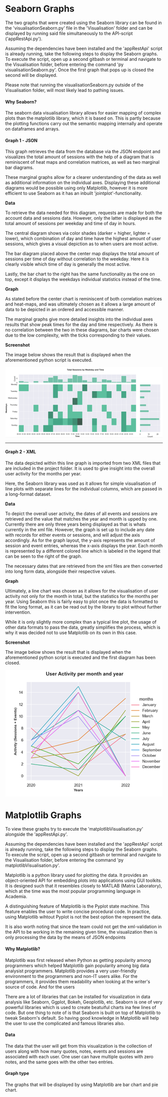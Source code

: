 # Seaborn Graphs

The two graphs that were created using the Seaborn library can be found in the 'visualisationSeaborn.py' file in the 'Visualisation' folder and can be displayed by running said file simultaneously to the API-script ('appRestApi.py'). 

Assuming the dependencies have been installed and the 'appRestApi' script is already running, take the following steps to display the Seaborn graphs. To execute the script, open up a second gitbash or terminal and navigate to the Visualisation folder, before entering the command 'py visualisationSeaborn.py'.  Once the first graph that pops up is closed the second will be displayed. 

Please note that running the visualisationSeaborn.py outside of the Visualisation folder, will most likely lead to pathing issues. 

<h4>Why Seaborn?</h4>

The seaborn data visualisation library allows for easier mapping of complex plots than the matplotlib library, which it is based on. This is partly because the plotting functions carry out the semantic mapping internally and operate on dataframes and arrays. 

<h4>Graph 1 - JSON </h4>

This graph retrieves the data from the database via the JSON endpoint and visualizes the total amount of sessions with the help of a diagram that is reminiscent of heat maps and correlation matrices, as well as two marginal bar diagrams. 

These marginal graphs allow for a clearer understanding of the data as well as additional information on the individual axes. Displaying these additional diagrams would be possible using only Matplotlib, however it is more efficient to use Seaborn as it has an inbuilt 'jointplot'-functionality. 

**Data**

To retrieve the data needed for this diagram, requests are made for both the account data and sessions data. However, only the latter is displayed as the total amount of sessions per weekday and time of day in hours. 

The central diagram shows via color shades (darker = higher, lighter = lower), which combination of day and time have the highest amount of user sessions, which gives a visual depiction as to when users are most active. 

The bar diagram placed above the center map displays the total amount of sessions per time of day without correlation to the weekday. Here it is clearly visible which time of day is generally the most active. 

Lastly, the bar chart to the right has the same functionality as the one on top, except it displays the weekdays individual statistics instead of the time. 

**Graph** 

As stated before the center chart is reminiscent of both correlation matrices and heat-maps, and was ultimately chosen as it allows a large amount of data to be depicted in an ordered and accessible manner. 

The marginal graphs give more detailed insights into the individual axes results that show peak times for the day and time respectively. As there is no correlation between the two in these diagrams, bar charts were chosen due to the low complexity, with the ticks corresponding to their values. 

**Screenshot** 

The image below shows the result that is displayed when the aforementioned python script is executed. 

![](docImages/jsonGraph.png)

-------

<h4>Graph 2 - XML </h4>

The data depicted within this line graph is imported from two XML files that are included in the project folder. It is used to give insight into the overall user activity for the months per year. 

Here, the Seaborn library was used as it allows for simple visualisation of line plots with separate lines for the individual columns, which are passed in a long-format dataset. 

**Data**

To depict the overall user activity, the dates of all events and sessions are retrieved and the value that matches the year and month is upped by one. Currently there are only three years being displayed as that is whats currently in the xml file. However, the graph is set up to include any date with records for either events or sessions, and will adjust the axis accordingly. As for the graph layout, the y-axis represents the amount of session and event entries, whereas the x-axis displays the year. Each month is represented by a different colored line which is labeled in the legend that can be seen to the right of the graph. 

The necessary dates that are retrieved from the xml files are then converted into long form data, alongside their respective values.  

**Graph** 

Ultimately, a line chart was chosen as it allows for the visualisation of user activity not only for the month in total, but the statistics for the months per year. Using Seaborn this is fairly easy to plot once the data is formatted to fit the long format, as it can be read out by the library to plot without further intervention. 

While it is only slightly more complex than a typical line plot, the usage of other data formats to pass the data, greatly simplifies the process, which is why it was decided not to use Matplotlib on its own in this case. 

**Screenshot** 

The image below shows the result that is displayed when the aforementioned python script is executed and the first diagram has been closed. 

![](docImages/xmlGraph.png)



# Matplotlib Graphs
To view these graphs try to execute the 'matplotlibVisualisation.py' alongside the 'appRestApi.py'.  

Assuming the dependencies have been installed and the 'appRestApi' script is already running, take the following steps to display the Seaborn graphs. To execute the script, open up a second gitbash or terminal and navigate to the Visualisation folder, before entering the command 'py matplotlibVisualisation.py'.

Matplotlib is a python library used for plotting the data. It provides an object-oriented API for embedding plots into applications using GUI toolkits. It is designed such that it resembles closely to MATLAB (Matrix Laboratory), which at the time was the most popular programming language in Academia. 

A distinguishing feature of Matplotlib is the Pyplot state machine. This feature enables the user to write concise procedural code. In practice, using Matplotlib wihtout Pyplot is not the best option the represent the data. 

It is also worth noting that since the team could not get the xml-validation in the API to be working in the remaining given time, the visualization then is only processing the data by the means of JSON endpoints

#### Why Matplotlib?

Matplotlib was first released when Python as getting popularity among programmers which helped Matplotlib gain popularity among big data analysist programmers. Matplotlib provides a very user-friendly environment to the programmers and non-IT users alike. For the programmers, it provides them readability when looking at the writer's source of code. And for the users 

There are a lot of libraries that can be installed for visualization in data analysis like Seaborn, Ggplot, Bokeh, Geoplotlib, etc. Seaborn is one of very powerful libraries which is used to create beatuiful charts ina few lines of code. But one thing to note of is that Seaborn is built on top of Matplotlib to tweak Seaborn's default. So having good knowledge in Matplotlib will help the user to use the complicated and famous libraries also.  

#### Data

The data that the user will get from this visualization is the collection of users along with how many quotes, notes, events and sessions are associated with each user. One user can have multiple quotes with zero notes, and the same goes with the other two entries. 

#### Graph type

The graphs that will be displayed by using Matplotlib are bar chart and pie chart.

